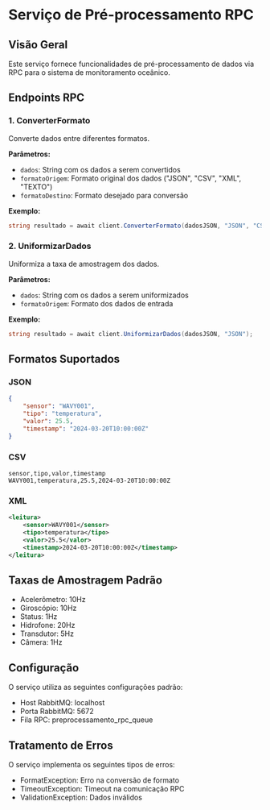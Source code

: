 # Serviço de Pré-processamento RPC

## Visão Geral
Este serviço fornece funcionalidades de pré-processamento de dados via RPC para o sistema de monitoramento oceânico.

## Endpoints RPC

### 1. ConverterFormato
Converte dados entre diferentes formatos.

**Parâmetros:**
- `dados`: String com os dados a serem convertidos
- `formatoOrigem`: Formato original dos dados ("JSON", "CSV", "XML", "TEXTO")
- `formatoDestino`: Formato desejado para conversão

**Exemplo:**
```csharp
string resultado = await client.ConverterFormato(dadosJSON, "JSON", "CSV");
```

### 2. UniformizarDados
Uniformiza a taxa de amostragem dos dados.

**Parâmetros:**
- `dados`: String com os dados a serem uniformizados
- `formatoOrigem`: Formato dos dados de entrada

**Exemplo:**
```csharp
string resultado = await client.UniformizarDados(dadosJSON, "JSON");
```

## Formatos Suportados

### JSON
```json
{
    "sensor": "WAVY001",
    "tipo": "temperatura",
    "valor": 25.5,
    "timestamp": "2024-03-20T10:00:00Z"
}
```

### CSV
```
sensor,tipo,valor,timestamp
WAVY001,temperatura,25.5,2024-03-20T10:00:00Z
```

### XML
```xml
<leitura>
    <sensor>WAVY001</sensor>
    <tipo>temperatura</tipo>
    <valor>25.5</valor>
    <timestamp>2024-03-20T10:00:00Z</timestamp>
</leitura>
```

## Taxas de Amostragem Padrão
- Acelerômetro: 10Hz
- Giroscópio: 10Hz
- Status: 1Hz
- Hidrofone: 20Hz
- Transdutor: 5Hz
- Câmera: 1Hz

## Configuração
O serviço utiliza as seguintes configurações padrão:
- Host RabbitMQ: localhost
- Porta RabbitMQ: 5672
- Fila RPC: preprocessamento_rpc_queue

## Tratamento de Erros
O serviço implementa os seguintes tipos de erros:
- FormatException: Erro na conversão de formato
- TimeoutException: Timeout na comunicação RPC
- ValidationException: Dados inválidos 